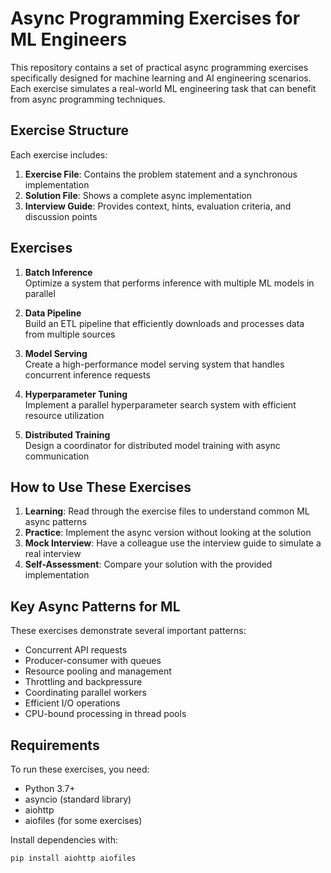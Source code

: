 # Async Programming Exercises for ML Engineers

This repository contains a set of practical async programming exercises specifically designed for machine learning and AI engineering scenarios. Each exercise simulates a real-world ML engineering task that can benefit from async programming techniques.

## Exercise Structure

Each exercise includes:

1. **Exercise File**: Contains the problem statement and a synchronous implementation
2. **Solution File**: Shows a complete async implementation 
3. **Interview Guide**: Provides context, hints, evaluation criteria, and discussion points

## Exercises

1. **Batch Inference**  
   Optimize a system that performs inference with multiple ML models in parallel

2. **Data Pipeline**  
   Build an ETL pipeline that efficiently downloads and processes data from multiple sources

3. **Model Serving**  
   Create a high-performance model serving system that handles concurrent inference requests

4. **Hyperparameter Tuning**  
   Implement a parallel hyperparameter search system with efficient resource utilization

5. **Distributed Training**  
   Design a coordinator for distributed model training with async communication

## How to Use These Exercises

1. **Learning**: Read through the exercise files to understand common ML async patterns
2. **Practice**: Implement the async version without looking at the solution
3. **Mock Interview**: Have a colleague use the interview guide to simulate a real interview
4. **Self-Assessment**: Compare your solution with the provided implementation

## Key Async Patterns for ML

These exercises demonstrate several important patterns:

- Concurrent API requests
- Producer-consumer with queues
- Resource pooling and management
- Throttling and backpressure
- Coordinating parallel workers
- Efficient I/O operations
- CPU-bound processing in thread pools

## Requirements

To run these exercises, you need:

- Python 3.7+
- asyncio (standard library)
- aiohttp
- aiofiles (for some exercises)

Install dependencies with:
```bash
pip install aiohttp aiofiles
```